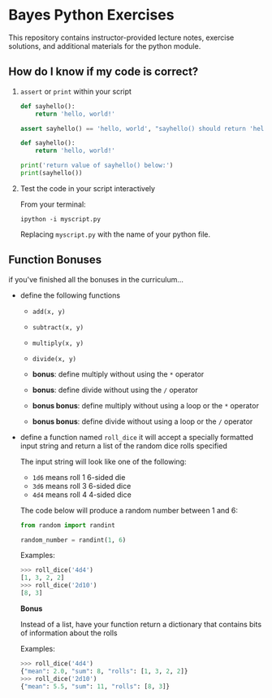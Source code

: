 # Bayes Python Exercises

This repository contains instructor-provided lecture notes, exercise solutions,
and additional materials for the python module.

## How do I know if my code is correct?

1. `assert` or `print` within your script

    ```python
    def sayhello():
        return 'hello, world!'

    assert sayhello() == 'hello, world', "sayhello() should return 'hello, world!'"
    ```

    ```python
    def sayhello():
        return 'hello, world!'

    print('return value of sayhello() below:')
    print(sayhello())
    ```

1. Test the code in your script interactively

    From your terminal:

    ```
    ipython -i myscript.py
    ```

    Replacing `myscript.py` with the name of your python file.

## Function Bonuses

if you've finished all the bonuses in the curriculum...

- define the following functions

    - `add(x, y)`
    - `subtract(x, y)`
    - `multiply(x, y)`
    - `divide(x, y)`

    - **bonus**: define multiply without using the `*` operator
    - **bonus**: define divide without using the `/` operator
    - **bonus bonus**: define multiply without using a loop or the `*` operator
    - **bonus bonus**: define divide without using a loop or the `/` operator

- define a function named `roll_dice` it will accept a specially formatted input
  string and return a list of the random dice rolls specified

    The input string will look like one of the following:

    - `1d6` means roll 1 6-sided die
    - `3d6` means roll 3 6-sided dice
    - `4d4` means roll 4 4-sided dice

    The code below will produce a random number between 1 and 6:

    ```python
    from random import randint

    random_number = randint(1, 6)
    ```

    Examples:

    ```python
    >>> roll_dice('4d4')
    [1, 3, 2, 2]
    >>> roll_dice('2d10')
    [8, 3]
    ```

    **Bonus**

    Instead of a list, have your function return a dictionary that contains bits
    of information about the rolls

    Examples:

    ```python
    >>> roll_dice('4d4')
    {"mean": 2.0, "sum": 8, "rolls": [1, 3, 2, 2]}
    >>> roll_dice('2d10')
    {"mean": 5.5, "sum": 11, "rolls": [8, 3]}
    ```
